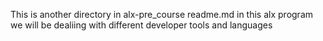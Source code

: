 This is another directory in alx-pre_course readme.md
in this alx program we will be dealiing with different developer tools and languages

